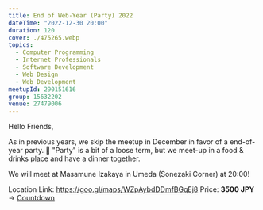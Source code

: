 ```yaml
---
title: End of Web-Year (Party) 2022
dateTime: "2022-12-30 20:00"
duration: 120
cover: ./475265.webp
topics:
  - Computer Programming
  - Internet Professionals
  - Software Development
  - Web Design
  - Web Development
meetupId: 290151616
group: 15632202
venue: 27479006
---
```


Hello Friends,

As in previous years, we skip the meetup in December in favor of a end-of-year party. 🥳 "Party" is a bit of a loose term, but we meet-up in a food & drinks place and have a dinner together.

We will meet at Masamune Izakaya in Umeda (Sonezaki Corner) at 20:00!

Location Link: https://goo.gl/maps/WZpAybdDDmfBGqEj8
Price: **3500 JPY**
→ [Countdown](https://www.timeanddate.com/countdown/generic?iso=20221230T20&p0=671&font=cursive)
